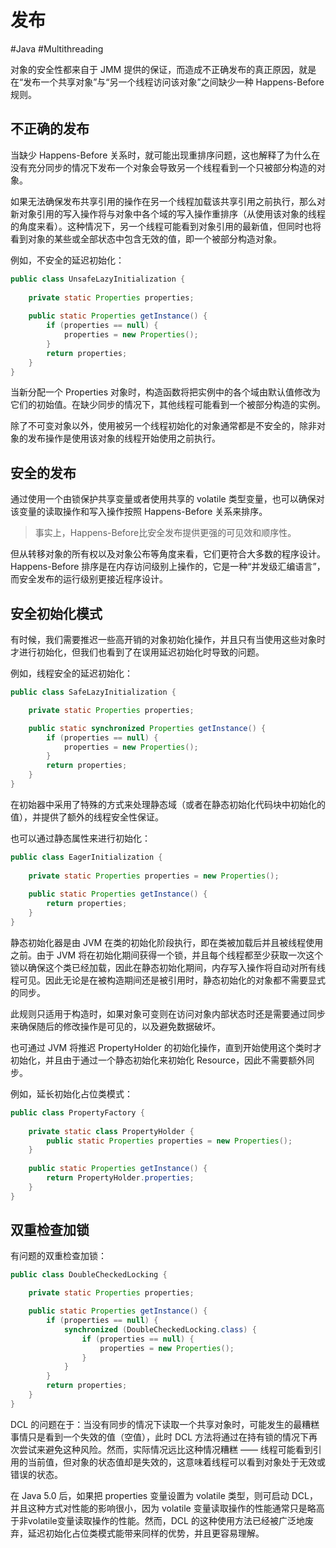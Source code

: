 # 发布
#Java #Multithreading 

对象的安全性都来自于 JMM 提供的保证，而造成不正确发布的真正原因，就是在“发布一个共享对象”与“另一个线程访问该对象”之间缺少一种 Happens-Before 规则。

## 不正确的发布

当缺少 Happens-Before 关系时，就可能出现重排序问题，这也解释了为什么在没有充分同步的情况下发布一个对象会导致另一个线程看到一个只被部分构造的对象。

如果无法确保发布共享引用的操作在另一个线程加载该共享引用之前执行，那么对新对象引用的写入操作将与对象中各个域的写入操作重排序（从使用该对象的线程的角度来看）。这种情况下，另一个线程可能看到对象引用的最新值，但同时也将看到对象的某些或全部状态中包含无效的值，即一个被部分构造对象。

例如，不安全的延迟初始化：

```java
public class UnsafeLazyInitialization {
    
    private static Properties properties;
    
    public static Properties getInstance() {
        if (properties == null) {
            properties = new Properties();
        }
        return properties;
    }
}
```

当新分配一个 Properties 对象时，构造函数将把实例中的各个域由默认值修改为它们的初始值。在缺少同步的情况下，其他线程可能看到一个被部分构造的实例。

除了不可变对象以外，使用被另一个线程初始化的对象通常都是不安全的，除非对象的发布操作是使用该对象的线程开始使用之前执行。

## 安全的发布

通过使用一个由锁保护共享变量或者使用共享的 volatile 类型变量，也可以确保对该变量的读取操作和写入操作按照 Happens-Before 关系来排序。

> 事实上，Happens-Before比安全发布提供更强的可见效和顺序性。

但从转移对象的所有权以及对象公布等角度来看，它们更符合大多数的程序设计。Happens-Before 排序是在内存访问级别上操作的，它是一种“并发级汇编语言”，而安全发布的运行级别更接近程序设计。

## 安全初始化模式

有时候，我们需要推迟一些高开销的对象初始化操作，并且只有当使用这些对象时才进行初始化，但我们也看到了在误用延迟初始化时导致的问题。

例如，线程安全的延迟初始化：

```java
public class SafeLazyInitialization {

    private static Properties properties;

    public static synchronized Properties getInstance() {
        if (properties == null) {
            properties = new Properties();
        }
        return properties;
    }
}
```

在初始器中采用了特殊的方式来处理静态域（或者在静态初始化代码块中初始化的值），并提供了额外的线程安全性保证。

也可以通过静态属性来进行初始化：

```java
public class EagerInitialization {
    
    private static Properties properties = new Properties();
    
    public static Properties getInstance() {
        return properties;
    }
}
```

静态初始化器是由 JVM 在类的初始化阶段执行，即在类被加载后并且被线程使用之前。由于 JVM 将在初始化期间获得一个锁，并且每个线程都至少获取一次这个锁以确保这个类已经加载，因此在静态初始化期间，内存写入操作将自动对所有线程可见。因此无论是在被构造期间还是被引用时，静态初始化的对象都不需要显式的同步。

此规则只适用于构造时，如果对象可变则在访问对象内部状态时还是需要通过同步来确保随后的修改操作是可见的，以及避免数据破坏。

也可通过 JVM 将推迟 PropertyHolder 的初始化操作，直到开始使用这个类时才初始化，并且由于通过一个静态初始化来初始化 Resource，因此不需要额外同步。

例如，延长初始化占位类模式：

```java
public class PropertyFactory {
    
    private static class PropertyHolder {
        public static Properties properties = new Properties();
    }
    
    public static Properties getInstance() {
        return PropertyHolder.properties;
    }
}
```

## 双重检查加锁

有问题的双重检查加锁：

```java
public class DoubleCheckedLocking {

    private static Properties properties;

    public static Properties getInstance() {
        if (properties == null) {
            synchronized (DoubleCheckedLocking.class) {
                if (properties == null) {
                    properties = new Properties();
                }
            }
        }
        return properties;
    }
}
```

DCL 的问题在于：当没有同步的情况下读取一个共享对象时，可能发生的最糟糕事情只是看到一个失效的值（空值），此时 DCL 方法将通过在持有锁的情况下再次尝试来避免这种风险。然而，实际情况远比这种情况糟糕 —— 线程可能看到引用的当前值，但对象的状态值却是失效的，这意味着线程可以看到对象处于无效或错误的状态。

在 Java 5.0 后，如果把 properties 变量设置为 volatile 类型，则可启动 DCL，并且这种方式对性能的影响很小，因为 volatile 变量读取操作的性能通常只是略高于非volatile变量读取操作的性能。然而，DCL 的这种使用方法已经被广泛地废弃，延迟初始化占位类模式能带来同样的优势，并且更容易理解。